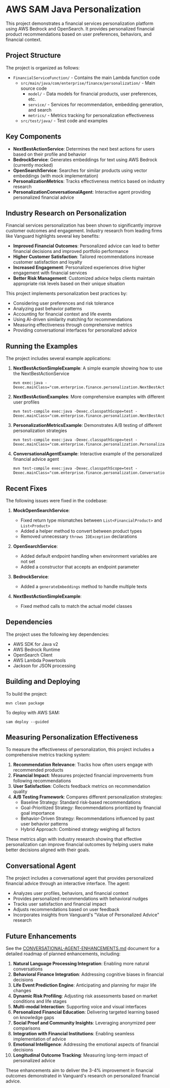 # AWS SAM Java Personalization

This project demonstrates a financial services personalization platform using AWS Bedrock and OpenSearch. It provides personalized financial product recommendations based on user preferences, behaviors, and financial context.

## Project Structure

The project is organized as follows:

- `FinancialServiceFunction/` - Contains the main Lambda function code
  - `src/main/java/com/enterprise/finance/personalization/` - Main source code
    - `model/` - Data models for financial products, user preferences, etc.
    - `service/` - Services for recommendation, embedding generation, and search
    - `metrics/` - Metrics tracking for personalization effectiveness
  - `src/test/java/` - Test code and examples

## Key Components

- **NextBestActionService**: Determines the next best actions for users based on their profile and behavior
- **BedrockService**: Generates embeddings for text using AWS Bedrock (currently mocked)
- **OpenSearchService**: Searches for similar products using vector embeddings (with mock implementation)
- **PersonalizationMetrics**: Tracks effectiveness metrics based on industry research
- **PersonalizationConversationalAgent**: Interactive agent providing personalized financial advice

## Industry Research on Personalization

Financial services personalization has been shown to significantly improve customer outcomes and engagement. Industry research from leading firms like Vanguard highlights several key benefits:

- **Improved Financial Outcomes**: Personalized advice can lead to better financial decisions and improved portfolio performance
- **Higher Customer Satisfaction**: Tailored recommendations increase customer satisfaction and loyalty
- **Increased Engagement**: Personalized experiences drive higher engagement with financial services
- **Better Risk Management**: Customized advice helps clients maintain appropriate risk levels based on their unique situation

This project implements personalization best practices by:
- Considering user preferences and risk tolerance
- Analyzing past behavior patterns
- Accounting for financial context and life events
- Using AI-driven similarity matching for recommendations
- Measuring effectiveness through comprehensive metrics
- Providing conversational interfaces for personalized advice

## Running the Examples

The project includes several example applications:

1. **NextBestActionSimpleExample**: A simple example showing how to use the NextBestActionService
   ```
   mvn exec:java -Dexec.mainClass="com.enterprise.finance.personalization.NextBestActionSimpleExample"
   ```

2. **NextBestActionExamples**: More comprehensive examples with different user profiles
   ```
   mvn test-compile exec:java -Dexec.classpathScope=test -Dexec.mainClass="com.enterprise.finance.personalization.NextBestActionExamples"
   ```

3. **PersonalizationMetricsExample**: Demonstrates A/B testing of different personalization strategies
   ```
   mvn test-compile exec:java -Dexec.classpathScope=test -Dexec.mainClass="com.enterprise.finance.personalization.PersonalizationMetricsExample"
   ```

4. **ConversationalAgentExample**: Interactive example of the personalized financial advice agent
   ```
   mvn test-compile exec:java -Dexec.classpathScope=test -Dexec.mainClass="com.enterprise.finance.personalization.ConversationalAgentExample"
   ```

## Recent Fixes

The following issues were fixed in the codebase:

1. **MockOpenSearchService**:
   - Fixed return type mismatches between `List<FinancialProduct>` and `List<Product>`
   - Added a helper method to convert between product types
   - Removed unnecessary `throws IOException` declarations

2. **OpenSearchService**:
   - Added default endpoint handling when environment variables are not set
   - Added a constructor that accepts an endpoint parameter

3. **BedrockService**:
   - Added a `generateEmbeddings` method to handle multiple texts

4. **NextBestActionSimpleExample**:
   - Fixed method calls to match the actual model classes

## Dependencies

The project uses the following key dependencies:

- AWS SDK for Java v2
- AWS Bedrock Runtime
- OpenSearch Client
- AWS Lambda Powertools
- Jackson for JSON processing

## Building and Deploying

To build the project:

```
mvn clean package
```

To deploy with AWS SAM:

```
sam deploy --guided
```

## Measuring Personalization Effectiveness

To measure the effectiveness of personalization, this project includes a comprehensive metrics tracking system:

1. **Recommendation Relevance**: Tracks how often users engage with recommended products
2. **Financial Impact**: Measures projected financial improvements from following recommendations
3. **User Satisfaction**: Collects feedback metrics on recommendation quality
4. **A/B Testing Framework**: Compares different personalization strategies:
   - Baseline Strategy: Standard risk-based recommendations
   - Goal-Prioritized Strategy: Recommendations prioritized by financial goal importance
   - Behavior-Driven Strategy: Recommendations influenced by past user behavior patterns
   - Hybrid Approach: Combined strategy weighing all factors

These metrics align with industry research showing that effective personalization can improve financial outcomes by helping users make better decisions aligned with their goals.

## Conversational Agent

The project includes a conversational agent that provides personalized financial advice through an interactive interface. The agent:

- Analyzes user profiles, behaviors, and financial context
- Provides personalized recommendations with behavioral nudges
- Tracks user satisfaction and financial impact
- Adjusts recommendations based on user feedback
- Incorporates insights from Vanguard's "Value of Personalized Advice" research

## Future Enhancements

See the [CONVERSATIONAL-AGENT-ENHANCEMENTS.md](CONVERSATIONAL-AGENT-ENHANCEMENTS.md) document for a detailed roadmap of planned enhancements, including:

1. **Natural Language Processing Integration**: Enabling more natural conversations
2. **Behavioral Finance Integration**: Addressing cognitive biases in financial decisions
3. **Life Event Prediction Engine**: Anticipating and planning for major life changes
4. **Dynamic Risk Profiling**: Adjusting risk assessments based on market conditions and life stages
5. **Multi-modal Interaction**: Supporting voice and visual interfaces
6. **Personalized Financial Education**: Delivering targeted learning based on knowledge gaps
7. **Social Proof and Community Insights**: Leveraging anonymized peer comparisons
8. **Integration with Financial Institutions**: Enabling seamless implementation of advice
9. **Emotional Intelligence**: Addressing the emotional aspects of financial decisions
10. **Longitudinal Outcome Tracking**: Measuring long-term impact of personalized advice

These enhancements aim to deliver the 3-4% improvement in financial outcomes demonstrated in Vanguard's research on personalized financial advice.